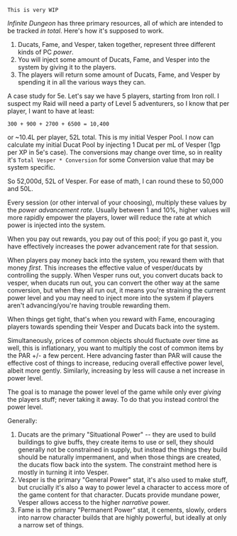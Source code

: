 ```ad-danger

This is very WIP

```


_Infinite Dungeon_ has three primary resources, all of which are intended to be tracked _in total_. Here's how it's supposed to work.

1. Ducats, Fame, and Vesper, taken together, represent three different kinds of PC _power_.
2. You will inject some amount of Ducats, Fame, and Vesper into the system by giving it to the players.
3. The players will return some amount of Ducats, Fame, and Vesper by spending it in all the various ways they can.

A case study for 5e. Let's say we have 5 players, starting from Iron roll. I suspect my Raid will need a party of Level 5 adventurers, so I know that per player, I want to have at least:

    300 + 900 + 2700 + 6500 = 10,400

or ~10.4L per player, 52L total. This is my initial Vesper Pool. I now can calculate my initial Ducat Pool by injecting 1 Ducat per mL of Vesper (1gp per XP in 5e's case). The conversions may change over time, so in reality it's `Total Vesper * Conversion` for some Conversion value that may be system specific.

So 52,000d, 52L of Vesper. For ease of math, I can round these to 50,000 and 50L.

Every session (or other interval of your choosing), multiply these values by the _power advancement rate_. Usually between 1 and 10%, higher values will more rapidly empower the players, lower will reduce the rate at which power is injected into the system.

When you pay out rewards, you pay out of this pool; if you go past it, you have effectively increases the power advancement rate for that session.

When players pay money back into the system, you reward them with that money _first_. This increases the effective value of vesper/ducats by controlling the supply. When Vesper runs out, you convert ducats back to vesper, when ducats run out, you can convert the other way at the same conversion, but when they all run out, it means you're straining the current power level and you may need to inject more into the system if players aren't advancing/you're having trouble rewarding them.

When things get tight, that's when you reward with Fame, encouraging players towards spending their Vesper and Ducats back into the system.

Simultaneously, prices of common objects should fluctuate over time as well, this is inflationary, you want to multiply the cost of common items by the PAR +/- a few percent. Here advancing faster than PAR will cause the effective cost of things to increase, reducing overall effective power level, albeit more gently. Similarly, increasing by less will cause a net increase in power level.

The goal is to manage the power level of the game while only ever _giving_ the players stuff; never taking it away. To do that you instead control the power level.

Generally:

1. Ducats are the primary "Situational Power" -- they are used to build buildings to give buffs, they create items to use or sell, they should generally not be constrained in supply, but instead the things they build should be naturally impermanent, and when those things are created, the ducats flow back into the system. The constraint method here is mostly in turning it into Vesper.
2. Vesper is the primary "General Power" stat, it's also used to make stuff, but crucially it's also a way to power level a character to access more of the game content for that character. Ducats provide mundane power, Vesper allows access to the higher _narrative_ power.
3. Fame is the primary "Permanent Power" stat, it cements, slowly, orders into narrow character builds that are highly powerful, but ideally at only a narrow set of things.